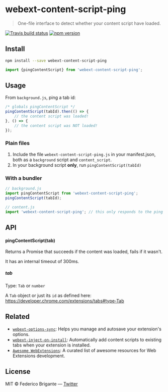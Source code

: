 # webext-content-script-ping

> One-file interface to detect whether your content script have loaded.

[![Travis build status](https://api.travis-ci.org/bfred-it/webext-content-script-ping.svg?branch=master)](https://travis-ci.org/bfred-it/webext-content-script-ping)
[![npm version](https://img.shields.io/npm/v/webext-content-script-ping.svg)](https://www.npmjs.com/package/webext-content-script-ping)

## Install

```sh
npm install --save webext-content-script-ping
```

```js
import {pingContentScript} from 'webext-content-script-ping';
```

## Usage

From `background.js`, ping a tab id:

```js
/* globals pingContentScript */
pingContentScript(tabId).then(() => {
	// the content script was loaded!
}, () => {
	// the content script was NOT loaded!
});
```

### Plain files

1. Include the file `webext-content-script-ping.js` in your manifest.json, both as a `background` script and `content_script`.
2. In your background script **only**, run `pingContentScript(tabId)`

### With a bundler

```js
// background.js
import pingContentScript from 'webext-content-script-ping';
pingContentScript(tabId);
```

```js
// content.js
import 'webext-content-script-ping'; // this only responds to the ping
```

## API

#### pingContentScript(tab)

Returns a Promise that succeeds if the content was loaded, fails if it wasn't.

It has an internal timeout of 300ms.

##### tab

Type: `Tab` or `number`

A `Tab` object or just its `id` as defined here: https://developer.chrome.com/extensions/tabs#type-Tab

## Related

* [`webext-options-sync`](https://github.com/bfred-it/webext-options-sync): Helps you manage and autosave your extension's options.
* [`webext-inject-on-install`](https://github.com/bfred-it/webext-inject-on-install): Automatically add content scripts to existing tabs when your extension is installed.
* [`Awesome WebExtensions`](https://github.com/bfred-it/Awesome-WebExtensions): A curated list of awesome resources for Web Extensions development.

## License

MIT © Federico Brigante — [Twitter](http://twitter.com/bfred_it)
